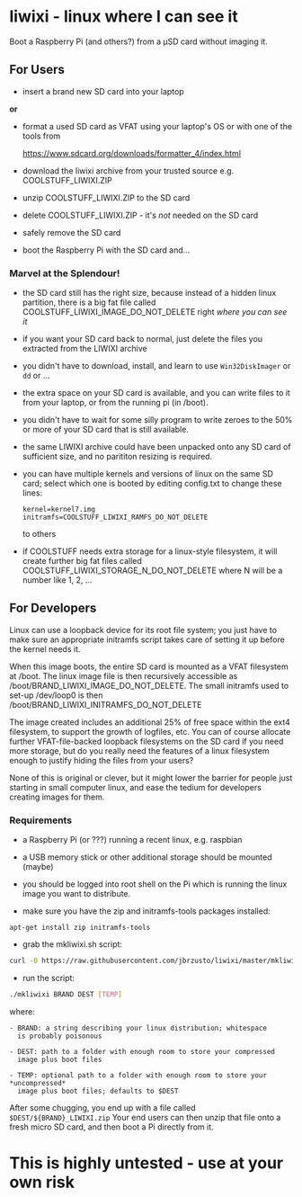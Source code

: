 # liwixi - linux where I can see it

Boot a Raspberry Pi (and others?) from a μSD card without imaging it.

## For Users ##

- insert a brand new SD card into your laptop

**or**

- format a used SD card as VFAT using your laptop's OS or with one of the tools from

    https://www.sdcard.org/downloads/formatter_4/index.html

- download the liwixi archive from your trusted source e.g. COOLSTUFF_LIWIXI.ZIP

- unzip COOLSTUFF_LIWIXI.ZIP to the SD card

- delete COOLSTUFF_LIWIXI.ZIP - it's *not* needed on the SD card

- safely remove the SD card

- boot the Raspberry Pi with the SD card and...

### Marvel at the Splendour! ###

 - the SD card still has the right size, because instead of a hidden
   linux partition, there is a big fat file called
   COOLSTUFF_LIWIXI_IMAGE_DO_NOT_DELETE right *where you can see it*

 - if you want your SD card back to normal, just delete the files you
   extracted from the LIWIXI archive

 - you didn't have to download, install, and learn to use `Win32DiskImager` or
   `dd` or ...

 - the extra space on your SD card is available, and you can write files to it
   from your laptop, or from the running pi (in /boot).

 - you didn't have to wait for some silly program to write zeroes to the 50% or more
   of your SD card that is still available.

 - the same LIWIXI archive could have been unpacked onto any SD card of sufficient
   size, and no parititon resizing is required.

 - you can have multiple kernels and versions of linux on the same SD card; select
   which one is booted by editing config.txt to change these lines:
   ```
   kernel=kernel7.img
   initramfs=COOLSTUFF_LIWIXI_RAMFS_DO_NOT_DELETE
   ```
   to others

 - if COOLSTUFF needs extra storage for a linux-style filesystem, it will create
   further big fat files called COOLSTUFF_LIWIXI_STORAGE_N_DO_NOT_DELETE where
   N will be a number like 1, 2, ...

## For Developers ##

Linux can use a loopback device for its root file system; you just
have to make sure an appropriate initramfs script takes care of
setting it up before the kernel needs it.

When this image boots, the entire SD card is mounted as a VFAT
filesystem at /boot.  The linux image file is then recursively
accessible as /boot/BRAND_LIWIXI_IMAGE_DO_NOT_DELETE.  The small
initramfs used to set-up /dev/loop0 is then
/boot/BRAND_LIWIXI_INITRAMFS_DO_NOT_DELETE

The image created includes an additional 25% of free space within the
ext4 filesystem, to support the growth of logfiles, etc.  You can of
course allocate further VFAT-file-backed loopback filesystems on the
SD card if you need more storage, but do you really need the features
of a linux filesystem enough to justify hiding the files from your
users?

None of this is original or clever, but it might lower the barrier for
people just starting in small computer linux, and ease the tedium for
developers creating images for them.

### Requirements ###

- a Raspberry Pi (or ???) running a recent linux, e.g. raspbian

- a USB memory stick or other additional storage should be mounted (maybe)

- you should be logged into root shell on the Pi which is running
  the linux image you want to distribute.

- make sure you have the zip and initramfs-tools packages installed:
```
apt-get install zip initramfs-tools
```
- grab the mkliwixi.sh script:
```bash
curl -O https://raw.githubusercontent.com/jbrzusto/liwixi/master/mkliwixi.sh
```
- run the script:
```bash
./mkliwixi BRAND DEST [TEMP]
```
  where:

    - BRAND: a string describing your linux distribution; whitespace
      is probably poisonous

    - DEST: path to a folder with enough room to store your compressed
      image plus boot files

    - TEMP: optional path to a folder with enough room to store your *uncompressed*
      image plus boot files; defaults to $DEST

After some chugging, you end up with a file called
`
$DEST/${BRAND}_LIWIXI.zip
`
Your end users can then unzip that file onto a fresh
micro SD card, and then boot a Pi directly from it.

# This is highly untested - use at your own risk #
